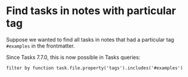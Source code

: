 # Find tasks in notes with particular tag

Suppose we wanted to find all tasks in notes that had a particular tag `#examples` in the frontmatter.

Since Tasks 7.7.0, this is now possible in Tasks queries:

```tasks
filter by function task.file.property('tags').includes('#examples')
```
